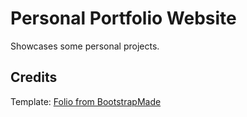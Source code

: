 # Personal Portfolio Website

Showcases some personal projects.

## Credits

Template: [Folio from BootstrapMade](https://bootstrapmade.com)
